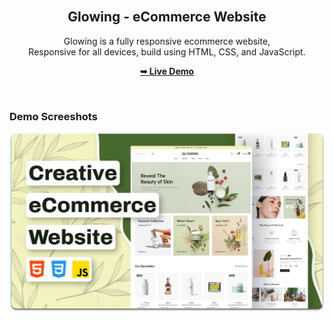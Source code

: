<div align="center">
  <br />

  <h2 align="center">Glowing - eCommerce Website</h2>

  Glowing is a fully responsive ecommerce website, <br />Responsive for all devices, build using HTML, CSS, and JavaScript.

  <a href="https://vercel.com/pulkitkhanna1/face-cream-ecommerce"><strong>➥ Live Demo</strong></a>

</div>

<br />

### Demo Screeshots

![Glowing Desktop Demo](./readme-images/desktop.png "Desktop Demo")
